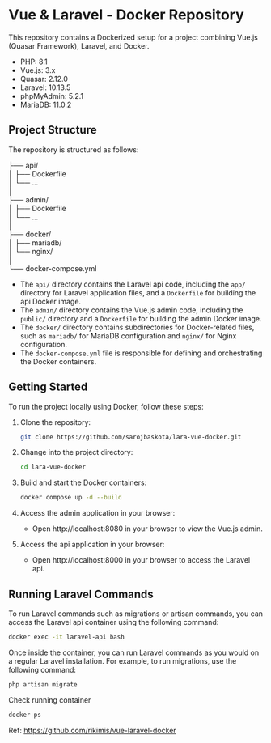 # Vue & Laravel - Docker Repository

This repository contains a Dockerized setup for a project combining Vue.js (Quasar Framework), Laravel, and Docker.

- PHP: 8.1
- Vue.js: 3.x
- Quasar: 2.12.0
- Laravel: 10.13.5
- phpMyAdmin: 5.2.1
- MariaDB: 11.0.2

## Project Structure

The repository is structured as follows:

├── api/<br>
│ ├── Dockerfile<br>
│ └── ...<br>
│ <br>
├── admin/<br>
│ ├── Dockerfile<br>
│ └── ...<br>
│ <br>
├── docker/<br>
│ ├── mariadb/<br>
│ └── nginx/<br>
│ <br>
└── docker-compose.yml<br>


- The `api/` directory contains the Laravel api code, including the `app/` directory for Laravel application files, and a `Dockerfile` for building the api Docker image.
- The `admin/` directory contains the Vue.js admin code, including the `public/` directory and a `Dockerfile` for building the admin Docker image.
- The `docker/` directory contains subdirectories for Docker-related files, such as `mariadb/` for MariaDB configuration and `nginx/` for Nginx configuration.
- The `docker-compose.yml` file is responsible for defining and orchestrating the Docker containers.

## Getting Started

To run the project locally using Docker, follow these steps:

1. Clone the repository:

   ```bash
   git clone https://github.com/sarojbaskota/lara-vue-docker.git
   ```
2. Change into the project directory:

   ```bash
   cd lara-vue-docker
   ```
3. Build and start the Docker containers:

   ```bash
   docker compose up -d --build
   ```
4. Access the admin application in your browser:

   - Open http://localhost:8080 in your browser to view the Vue.js admin.

5. Access the api application in your browser:

   - Open http://localhost:8000 in your browser to access the Laravel api.

## Running Laravel Commands

To run Laravel commands such as migrations or artisan commands, you can access the Laravel api container using the following command:

```bash
docker exec -it laravel-api bash
```

Once inside the container, you can run Laravel commands as you would on a regular Laravel installation. For example, to run migrations, use the following command:

```bash
php artisan migrate
```
Check running container

```bash
docker ps
```




Ref: https://github.com/rikimis/vue-laravel-docker
